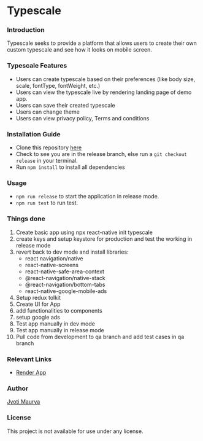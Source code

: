 # Typescale 

### Introduction
Typescale seeks to provide a platform that allows users to create their own custom typescale and see how it looks on mobile screen.

### Typescale Features
* Users can create typescale based on their preferences (like body size, scale, fontType, fontWeight, etc.)
* Users can view the typescale live by rendering landing page of demo app.
* Users can save their created typescale
* Users can change theme
* Users can view privacy policy, Terms and conditions

### Installation Guide
* Clone this repository [here](https://github.com/jyotimaurya09/typescale.git)
* Check to see you are in the release branch, else run a `git checkout release` in your terminal.
* Run `npm install` to install all dependencies

### Usage
* `npm run release` to start the application in release mode.
* `npm run test` to run test.

### Things done 
1. Create basic app using npx react-native init typescale
2. create keys and setup keystore for production and test the working in release mode
3. revert back to dev mode and install libraries:
   - react navigation/native
   - react-native-screens 
   - react-native-safe-area-context
   - @react-navigation/native-stack
   - @react-navigation/bottom-tabs
   - react-native-google-mobile-ads
4. Setup redux tolkit 
5. Create UI for App
6. add functionalities to components
7. setup google ads
8. Test app manually in dev mode
9. Test app manually in release mode
10. Pull code from development to qa branch and add test cases in qa branch

### Relevant Links
* [Render App](https://typescale.on.render.com)

### Author
[Jyoti Maurya](https://github.com/jyotimaurya09)

### License
This project is not available for use under any license.